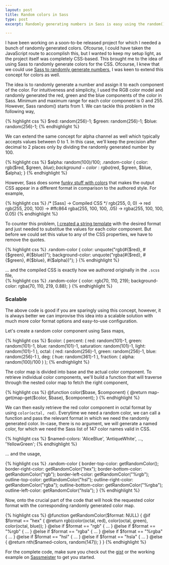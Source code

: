 ```yaml
---
layout: post
title: Random colors in Sass
type: post
excerpt: Randomly generating numbers in Sass is easy using the random() function that was released in v3.3. Interestingly, we can extend this concept to randomly generate colors as well.

---
```


I have been working on a soon-to-be released project for which I needed a bunch of randomly generated colors. Ofcourse, I could have taken the JavaScript route to accomplish this, but I wanted to keep my setup light, as the project itself was completely CSS-based. This brought me to the idea of using Sass to randomly generate colors for the CSS. Ofcourse, I knew that we could use [Sass to randomly generate numbers](https://github.com/sass/sass/blob/master/doc-src/SASS_CHANGELOG.md#330-7-march-2014), I was keen to extend this concept for colors as well. 

The idea is to randomly generate a number and assign it to each component of the color. For intuitiveness and simplicity, I used the RGB color model and randomly generated the red, green and the blue components of the color in Sass. Minimum and maximum range for each color component is 0 and 255. However, Sass random() starts from 1. We can tackle this problem in the following way,

{% highlight css %}
$red: random(256)-1;
$green: random(256)-1;
$blue: random(256)-1;
{% endhighlight %}

We can extend the same concept for alpha channel as well which typically accepts values between 0 to 1. In this case, we'll keep the precision after decimal to 2 places only by dividing the randomly generated number by 100.

{% highlight css %}
$alpha: random(100)/100;
.random-color {
    color: rgb($red, $green, $blue);
    background-color: rgba($red, $green, $blue, $alpha);
}
{% endhighlight %}

However, Sass does some [funky stuff with colors](https://github.com/sass/sass/issues/363#issuecomment-35144591) that makes the output CSS appear in a different format in comparison to the authored style. For example,

{% highlight css %}
/* [Sass] -> Compiled CSS */
rgb(255, 0, 0) -> red
rgb(255, 200, 100) -> #ffc864
rgba(255, 100, 100, .05) -> rgba(255, 100, 100, 0.05)
{% endhighlight %}

To counter this problem, [I created a string template](https://twitter.com/pankajparashar/status/462623911180394497) with the desired format and just needed to substitue the values for each color component. But before we could set this value to any of the CSS properties, we have to remove the quotes.

{% highlight css %}
.random-color {
    color: unquote("rgb(#{$red}, #{$green}, #{$blue})");
    background-color: unquote("rgba(#{$red}, #{$green}, #{$blue}, #{$alpha})");
}
{% endhighlight %}

... and the compiled CSS is exactly how we authored originally in the `.scss` file,  
{% highlight css %}
.random-color {
    color: rgb(70, 110, 219);
    background-color: rgba(70, 110, 219, 0.88);
}
{% endhighlight %}

### Scalable
The above code is good if you are sparingly using this concept, however, it is always better we can improvise this idea into a scalable solution with much more color format options and easy-to-use configuration. 

Let's create a random color component using Sass maps,

{% highlight css %}
$color: (
    percent: (
        red: random(101)-1, green: random(101)-1, blue: random(101)-1,
        saturation: random(101)-1, light: random(101)-1
    ),
    octal: ( red: random(256)-1, green: random(256)-1, blue: random(256)-1 ),
    deg: ( hue: random(361)-1 ),
    fraction: ( alpha: random(100)/100 )
);
{% endhighlight %}

The color map is divided into base and the actual color component. To retrieve individual color components, we'll build a function that will traverse through the nested color map to fetch the right component,

{% highlight css %}
@function color($base, $component) {
    @return map-get(map-get($color, $base), $component);
}
{% endhighlight %}

We can then easily retrieve the red color component in octal format by using <code>color(octal, red)</code>. Everytime we need a random color, we can call a function and pass the relevant format in which we need the randomly generated color. In-case, there is no argument, we will generate a named color, for which we need the Sass list of 147 color names valid in CSS.

{% highlight css %}
$named-colors: 'AliceBlue', 'AntiqueWhite', ..., 'YellowGreen';
{% endhighlight %}

... and the usage,

{% highlight css %}
.random-color {
    border-top-color: getRandomColor();
    border-right-color: getRandomColor("hex");
    border-bottom-color: getRandomColor("rgb");
    border-left-color: getRandomColor("%rgb");
    outline-top-color: getRandomColor("hsl");
    outline-right-color: getRandomColor("rgba");
    outline-bottom-color: getRandomColor("%rgba");
    outline-left-color: getRandomColor("hsla");
}
{% endhighlight %}

Now, onto the crucial part of the code that will hook the requested color format with the corresponding randomly generated color map.

{% highlight css %}
@function getRandomColor($format: NULL) {
    @if $format == "hex" {
        @return rgb(color(octal, red), color(octal, green), color(octal, blue));
    }
    @else if $format == "rgb"   { ... }
    @else if $format == "%rgb"  { ... }
    @else if $format == "rgba"  { ... } 
    @else if $format == "%rgba" { ... }
    @else if $format == "hsl"   { ... } 
    @else if $format == "hsla"  { ... } 
    @else { 
        @return nth($named-colors, random(147));
    }
}
{% endhighlight %}

For the complete code, make sure you check out the [gist](https://gist.github.com/pankajparashar/413419cdbdd1b9d58de3) or the working example on [Sassmeister](http://sassmeister.com/gist/413419cdbdd1b9d58de3) to get you started.
